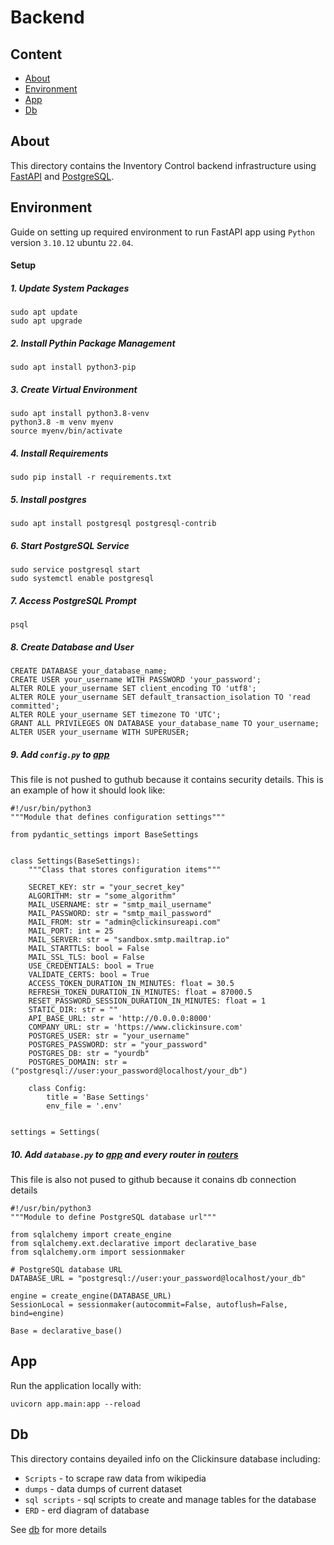 # Backend

## Content

* [About](#about)
* [Environment](#environment)
* [App](#app)
* [Db](#db)

## About

This directory contains the Inventory Control backend
infrastructure using [FastAPI](https://fastapi.tiangolo.com/)
and [PostgreSQL](https://www.postgresql.org/).

## Environment

Guide on setting up required environment to run
FastAPI app using `Python` version `3.10.12` ubuntu
`22.04`.

#### Setup
##### 1. Update System Packages
```
sudo apt update
sudo apt upgrade
```
##### 2. Install Pythin Package Management
```
sudo apt install python3-pip
```
##### 3. Create Virtual Environment
```
sudo apt install python3.8-venv
python3.8 -m venv myenv
source myenv/bin/activate
```
##### 4. Install Requirements
```
sudo pip install -r requirements.txt
```
##### 5. Install postgres
```
sudo apt install postgresql postgresql-contrib
```
##### 6. Start PostgreSQL Service
```
sudo service postgresql start
sudo systemctl enable postgresql
```
##### 7. Access PostgreSQL Prompt
```
psql
```
##### 8. Create Database and User
```
CREATE DATABASE your_database_name;
CREATE USER your_username WITH PASSWORD 'your_password';
ALTER ROLE your_username SET client_encoding TO 'utf8';
ALTER ROLE your_username SET default_transaction_isolation TO 'read committed';
ALTER ROLE your_username SET timezone TO 'UTC';
GRANT ALL PRIVILEGES ON DATABASE your_database_name TO your_username;
ALTER USER your_username WITH SUPERUSER;
```
##### 9. Add `config.py` to [app](./app)
This file is not pushed to guthub because it contains
security details. This is an example of how it should look like:
```
#!/usr/bin/python3
"""Module that defines configuration settings"""

from pydantic_settings import BaseSettings


class Settings(BaseSettings):
    """Class that stores configuration items"""

    SECRET_KEY: str = "your_secret_key"
    ALGORITHM: str = "some_algorithm"
    MAIL_USERNAME: str = "smtp_mail_username"
    MAIL_PASSWORD: str = "smtp_mail_password"
    MAIL_FROM: str = "admin@clickinsureapi.com"
    MAIL_PORT: int = 25
    MAIL_SERVER: str = "sandbox.smtp.mailtrap.io"
    MAIL_STARTTLS: bool = False
    MAIL_SSL_TLS: bool = False
    USE_CREDENTIALS: bool = True
    VALIDATE_CERTS: bool = True
    ACCESS_TOKEN_DURATION_IN_MINUTES: float = 30.5
    REFRESH_TOKEN_DURATION_IN_MINUTES: float = 87000.5
    RESET_PASSWORD_SESSION_DURATION_IN_MINUTES: float = 1
    STATIC_DIR: str = ""
    API_BASE_URL: str = 'http://0.0.0.0:8000'
    COMPANY_URL: str = 'https://www.clickinsure.com'
    POSTGRES_USER: str = "your_username"
    POSTGRES_PASSWORD: str = "your_password"
    POSTGRES_DB: str = "yourdb"
    POSTGRES_DOMAIN: str = ("postgresql://user:your_password@localhost/your_db")

    class Config:
        title = 'Base Settings'
        env_file = '.env'


settings = Settings(
```
##### 10. Add `database.py` to [app](./app) and every router in [routers](./app/routers)
This file is also not pused to github because it conains db connection details
```
#!/usr/bin/python3
"""Module to define PostgreSQL database url"""

from sqlalchemy import create_engine
from sqlalchemy.ext.declarative import declarative_base
from sqlalchemy.orm import sessionmaker

# PostgreSQL database URL
DATABASE_URL = "postgresql://user:your_password@localhost/your_db"

engine = create_engine(DATABASE_URL)
SessionLocal = sessionmaker(autocommit=False, autoflush=False, bind=engine)

Base = declarative_base()
```

## App

Run the application locally with:
```
uvicorn app.main:app --reload
```

## Db

This directory contains deyailed info on the Clickinsure database including:
* `Scripts` - to scrape raw data from wikipedia
* `dumps` - data dumps of current dataset
* `sql scripts` - sql scripts to create and manage tables for the database
* `ERD` - erd diagram of database

See [db](./db) for more details

